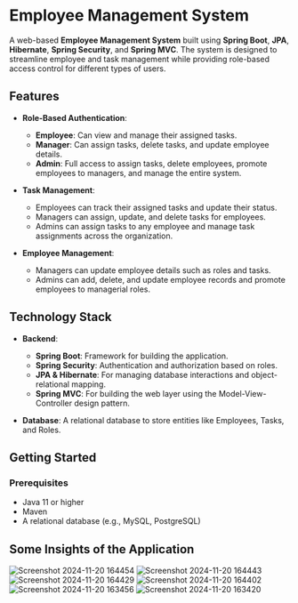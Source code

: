 # Employee Management System

A web-based **Employee Management System** built using **Spring Boot**, **JPA**, **Hibernate**, **Spring Security**, and **Spring MVC**. The system is designed to streamline employee and task management while providing role-based access control for different types of users.

## Features

- **Role-Based Authentication**:
  - **Employee**: Can view and manage their assigned tasks.
  - **Manager**: Can assign tasks, delete tasks, and update employee details.
  - **Admin**: Full access to assign tasks, delete employees, promote employees to managers, and manage the entire system.

- **Task Management**:
  - Employees can track their assigned tasks and update their status.
  - Managers can assign, update, and delete tasks for employees.
  - Admins can assign tasks to any employee and manage task assignments across the organization.

- **Employee Management**:
  - Managers can update employee details such as roles and tasks.
  - Admins can add, delete, and update employee records and promote employees to managerial roles.

## Technology Stack

- **Backend**: 
  - **Spring Boot**: Framework for building the application.
  - **Spring Security**: Authentication and authorization based on roles.
  - **JPA & Hibernate**: For managing database interactions and object-relational mapping.
  - **Spring MVC**: For building the web layer using the Model-View-Controller design pattern.

- **Database**: A relational database to store entities like Employees, Tasks, and Roles.

## Getting Started

### Prerequisites

- Java 11 or higher
- Maven
- A relational database (e.g., MySQL, PostgreSQL)
## Some Insights of the Application
![Screenshot 2024-11-20 164454](https://github.com/user-attachments/assets/10cf8474-2ea3-4a54-81ca-257d618b8b55)
![Screenshot 2024-11-20 164443](https://github.com/user-attachments/assets/2f6556a5-c074-4a60-b278-39451bebefad)
![Screenshot 2024-11-20 164429](https://github.com/user-attachments/assets/d27c3953-84f8-4617-b271-b1046a6b6f16)
![Screenshot 2024-11-20 164402](https://github.com/user-attachments/assets/70476884-2246-48b3-b66f-ae9c1f45f054)
![Screenshot 2024-11-20 163456](https://github.com/user-attachments/assets/15e4c820-0967-47c6-b6c8-407dc0fcd272)
![Screenshot 2024-11-20 163420](https://github.com/user-attachments/assets/671446bf-118e-436a-8daa-03bf4cece436)

